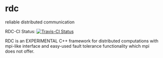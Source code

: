 # rdc
reliable distributed communication  

RDC-CI Status: [![Travis-CI Status](https://travis-ci.org/akkaze/rdc.svg?branch=master)](https://travis-ci.org/akkaze/rdc)  

RDC is an EXPERIMENTAL C++ framework for distributed computations with mpi-like interface and easy-used fault tolerance functionality which mpi does not offer.  
